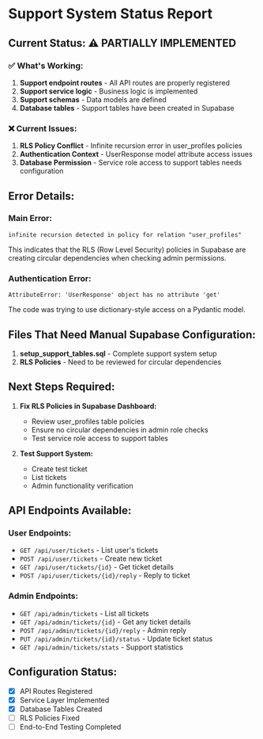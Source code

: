 # Support System Status Report

## Current Status: ⚠️ PARTIALLY IMPLEMENTED

### ✅ What's Working:
1. **Support endpoint routes** - All API routes are properly registered
2. **Support service logic** - Business logic is implemented
3. **Support schemas** - Data models are defined
4. **Database tables** - Support tables have been created in Supabase

### ❌ Current Issues:
1. **RLS Policy Conflict** - Infinite recursion error in user_profiles policies
2. **Authentication Context** - UserResponse model attribute access issues
3. **Database Permission** - Service role access to support tables needs configuration

## Error Details:

### Main Error:
```
infinite recursion detected in policy for relation "user_profiles"
```

This indicates that the RLS (Row Level Security) policies in Supabase are creating circular dependencies when checking admin permissions.

### Authentication Error:
```
AttributeError: 'UserResponse' object has no attribute 'get'
```

The code was trying to use dictionary-style access on a Pydantic model.

## Files That Need Manual Supabase Configuration:

1. **setup_support_tables.sql** - Complete support system setup
2. **RLS Policies** - Need to be reviewed for circular dependencies

## Next Steps Required:

1. **Fix RLS Policies in Supabase Dashboard:**
   - Review user_profiles table policies
   - Ensure no circular dependencies in admin role checks
   - Test service role access to support tables

2. **Test Support System:**
   - Create test ticket
   - List tickets
   - Admin functionality verification

## API Endpoints Available:

### User Endpoints:
- `GET /api/user/tickets` - List user's tickets
- `POST /api/user/tickets` - Create new ticket
- `GET /api/user/tickets/{id}` - Get ticket details
- `POST /api/user/tickets/{id}/reply` - Reply to ticket

### Admin Endpoints:
- `GET /api/admin/tickets` - List all tickets
- `GET /api/admin/tickets/{id}` - Get any ticket details
- `POST /api/admin/tickets/{id}/reply` - Admin reply
- `PUT /api/admin/tickets/{id}/status` - Update ticket status
- `GET /api/admin/tickets/stats` - Support statistics

## Configuration Status:
- [x] API Routes Registered
- [x] Service Layer Implemented
- [x] Database Tables Created
- [ ] RLS Policies Fixed
- [ ] End-to-End Testing Completed